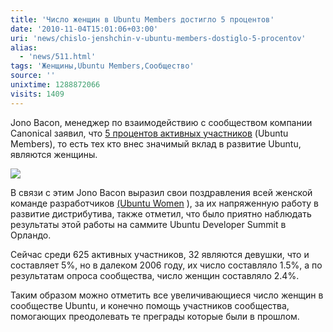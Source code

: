 ```yaml
---
title: 'Число женщин в Ubuntu Members достигло 5 процентов'
date: '2010-11-04T15:01:06+03:00'
uri: 'news/chislo-jenshchin-v-ubuntu-members-dostiglo-5-procentov'
alias: 
  - 'news/511.html'
tags: 'Женщины,Ubuntu Members,Сообщество'
source: ''
unixtime: 1288872066
visits: 1409
---
```

Jono Bacon, менеджер по взаимодействию с сообществом компании Canonical заявил, что [5 процентов активных участников](http://princessleia.com/journal/?p%3D3651) (Ubuntu Members), то есть тех кто внес значимый вклад в развитие Ubuntu, являются женщины. 

![](img/2010/11/04/15-00/5-percent-starplose-ubuntu-colors.jpg)

В связи с этим Jono Bacon выразил свои поздравления всей женской команде разработчиков [(Ubuntu Women](http://ubuntu-women.org/) ), за их напряженную работу в развитие дистрибутива, также отметил, что было приятно наблюдать результаты этой работы на саммите Ubuntu Developer Summit в Орландо. 

Сейчас среди 625 активных участников, 32 являются девушки, что и составляет 5%,  но в далеком 2006 году, их число составляло 1.5%, а по результатам опроса сообщества, число женщин составляло 2.4%. 

Таким образом можно отметить все увеличивающиеся число женщин в сообществе Ubuntu, и конечно помощь участников сообщества, помогающих преодолевать те преграды которые были в прошлом.
